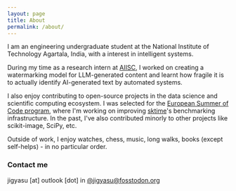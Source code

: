 ```yaml
---
layout: page
title: About
permalink: /about/
---
```


I am an engineering undergraduate student at the National Institute of Technology Agartala, India, with a interest in intelligent systems.

During my time as a research intern at [AIISC](https://aiisc.ai), I worked on creating a watermarking model for LLM-generated content and learnt how fragile it is to actually identify AI-generated text by automated systems.

I also enjoy contributing to open-source projects in the data science and scientific computing ecosystem. I was selected for the [European Summer of Code program](https://www.linkedin.com/company/european-summer-of-code), where I'm working on improving [sktime](https:/www.sktime.net)'s benchmarking infrastructure. In the past, I've also contributed minorly to other projects like scikit-image, SciPy, etc.

Outside of work, I enjoy watches, chess, music, long walks, books (except self-helps) - in no particular order.

### Contact me

jigyasu [at] outlook [dot] in
[@jigyasu@fosstodon.org](https://fosstodon.org/@jigyasu)
